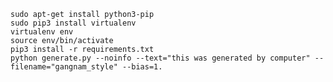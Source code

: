 ```sudo apt-get install python3-pip```<br>
```sudo pip3 install virtualenv```<br>
```virtualenv env```<br>
```source env/bin/activate```<br>
```pip3 install -r requirements.txt```<br>
```python generate.py --noinfo --text="this was generated by computer" --filename="gangnam_style" --bias=1.```<br>
